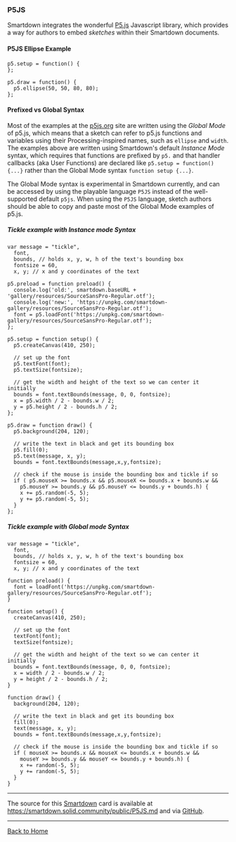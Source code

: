 ### P5JS

Smartdown integrates the wonderful [P5.js](https://p5js.org/) Javascript library, which provides a way for authors to embed *sketches* within their Smartdown documents.


#### P5JS Ellipse Example


```p5js/playable
p5.setup = function() {
};

p5.draw = function() {
  p5.ellipse(50, 50, 80, 80);
};
```


#### Prefixed vs Global Syntax

Most of the examples at the [p5js.org](https://p5js.org) site are written using the *Global Mode* of p5.js, which means that a sketch can refer to p5.js functions and variables using their Processing-inspired names, such as `ellipse` and `width`. The examples above are written using Smartdown's default *Instance Mode* syntax, which requires that functions are prefixed by `p5.` and that handler callbacks (aka User Functions) are declared like `p5.setup = function() {...}` rather than the Global Mode syntax `function setup {...}`.

The Global Mode syntax is experimental in Smartdown currently, and can be accessed by using the playable language `P5JS` instead of the well-supported default `p5js`. When using the `P5JS` language, sketch authors should be able to copy and paste most of the Global Mode examples of p5.js.


##### Tickle example with Instance mode Syntax

```p5js/playable
var message = "tickle",
  font,
  bounds, // holds x, y, w, h of the text's bounding box
  fontsize = 60,
  x, y; // x and y coordinates of the text

p5.preload = function preload() {
  console.log('old:', smartdown.baseURL + 'gallery/resources/SourceSansPro-Regular.otf');
  console.log('new:', 'https://unpkg.com/smartdown-gallery/resources/SourceSansPro-Regular.otf');
  font = p5.loadFont('https://unpkg.com/smartdown-gallery/resources/SourceSansPro-Regular.otf');
};

p5.setup = function setup() {
  p5.createCanvas(410, 250);

  // set up the font
  p5.textFont(font);
  p5.textSize(fontsize);

  // get the width and height of the text so we can center it initially
  bounds = font.textBounds(message, 0, 0, fontsize);
  x = p5.width / 2 - bounds.w / 2;
  y = p5.height / 2 - bounds.h / 2;
};

p5.draw = function draw() {
  p5.background(204, 120);

  // write the text in black and get its bounding box
  p5.fill(0);
  p5.text(message, x, y);
  bounds = font.textBounds(message,x,y,fontsize);

  // check if the mouse is inside the bounding box and tickle if so
  if ( p5.mouseX >= bounds.x && p5.mouseX <= bounds.x + bounds.w &&
    p5.mouseY >= bounds.y && p5.mouseY <= bounds.y + bounds.h) {
    x += p5.random(-5, 5);
    y += p5.random(-5, 5);
  }
};
```

##### Tickle example with Global mode Syntax

```P5JS/playable
var message = "tickle",
  font,
  bounds, // holds x, y, w, h of the text's bounding box
  fontsize = 60,
  x, y; // x and y coordinates of the text

function preload() {
  font = loadFont('https://unpkg.com/smartdown-gallery/resources/SourceSansPro-Regular.otf');
}

function setup() {
  createCanvas(410, 250);

  // set up the font
  textFont(font);
  textSize(fontsize);

  // get the width and height of the text so we can center it initially
  bounds = font.textBounds(message, 0, 0, fontsize);
  x = width / 2 - bounds.w / 2;
  y = height / 2 - bounds.h / 2;
}

function draw() {
  background(204, 120);

  // write the text in black and get its bounding box
  fill(0);
  text(message, x, y);
  bounds = font.textBounds(message,x,y,fontsize);

  // check if the mouse is inside the bounding box and tickle if so
  if ( mouseX >= bounds.x && mouseX <= bounds.x + bounds.w &&
    mouseY >= bounds.y && mouseY <= bounds.y + bounds.h) {
    x += random(-5, 5);
    y += random(-5, 5);
  }
}
```

---

The source for this [Smartdown](https://smartdown.io) card is available at https://smartdown.solid.community/public/P5JS.md and via [GitHub](https://github.com/smartdown/solid/blob/master/public/P5JS.md).

---

[Back to Home](:@Home)

